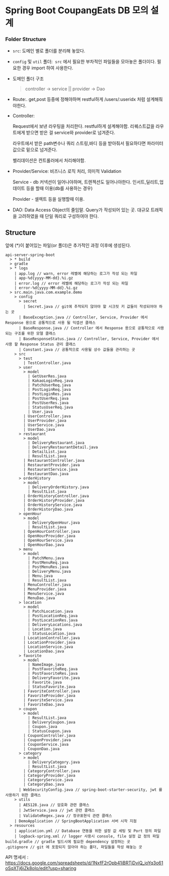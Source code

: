 # Spring Boot CoupangEats DB 모의 설계

### **Folder Structure**

- `src`: 도메인 별로 폴더를 분리해 놓았다.
- `config` 및 `util` 폴더:  `src` 에서 필요한 부차적인 파일들을 모아놓은 폴더이다. 필요한 경우 import 하여 사용한다.
- 도메인 폴더 구조
    
    > controller → service || provider → Dao
- Route:. get,post 등중에 정해야하며 restful하게 /users/:useridx 처럼 설계해줘야한다.
- Controller:
    
     Request에서 보낸 라우팅을 처리한다. restful하게 설계해야함. 리퀘스트값을 라우트에게 받으면 받은 걸 service와 provider로 넘겨준다.
    
    라우트에서 받은 path변수나 쿼리 스트링,바디 등을 받아줘서 필요하다면 파라미터 값으로 밑으로 넘겨준다.
    
    벨리데이션은 컨트롤러에서 처리해야함.
    
- Provider/Service: 비즈니스 로직 처리, 의미적 Validation
    
    Service -  db 커넥션이 일어나야하며, 트렌젝션도 일어나야한다. 인서트,딜리트,업데이트 등을 할때 이용(db를 사용하는 경우)
    
    Provider - 셀렉트 등을 실행할때 이용.
    
- DAO: Data Access Object의 줄임말. Query가 작성되어 있는 곳. 대규모 트래픽을 고려하였을 때 단일 쿼리로 구성하여야 한다.

## **Structure**

앞에 (*)이 붙어있는 파일(or 폴더)은 추가적인 과정 이후에 생성된다.

```
api-server-spring-boot
  > * build
  > gradle
  > * logs
    | app.log // warn, error 레벨에 해당하는 로그가 작성 되는 파일
    | app-%d{yyyy-MM-dd}.%i.gz
    | error.log // error 레벨에 해당하는 로그가 작성 되는 파일
    | error-%d{yyyy-MM-dd}.%i.gz
  > src.main.java.com.example.demo
    > config
      > secret
        | Secret.java // git에 추적되지 않아야 할 시크릿 키 값들이 작성되어야 하는 곳
      | BaseException.java // Controller, Service, Provider 에서 Response 용으로 공통적으로 사용 될 익셉션 클래스
      | BaseResponse.java // Controller 에서 Response 용으로 공통적으로 사용되는 구조를 위한 모델 클래스
      | BaseResponseStatus.java // Controller, Service, Provider 에서 사용 할 Response Status 관리 클래스
      | Constant.java // 공통적으로 사용될 상수 값들을 관리하는 곳
    > src
      > test
        | TestController.java
      > user
        > model
          | GetUserRes.java
          | KakaoLoginReq.java
          | PatchUserReq.java
          | PostLoginReq.java
          | PostLoginRes.java
          | PostUserReq.java
          | PostUserRes.java
          | StatusUserReq.java
          | User.java
        | UserController.java
        | UserProvider.java
        | UserService.java
        | UserDao.java
      > restaurant
        > model
          | DeliveryRestaurant.java
          | DeliveryRestaurantDetail.java
          | DetailList.java
          | ResultList.java
        | RestaurantController.java
        | RestaurantProvider.java
        | RestaurantService.java
        | RestaurantDao.java
      > orderHistory
        > model
          | DeliveryOrderHistory.java
          | ResultList.java
        | OrderHistoryController.java
        | OrderHistoryProvider.java
        | OrderHistoryService.java
        | OrderHistoryDao.java
      > openHour
        > model
          | DeliveryOpenHour.java
          | ResultList.java
        | OpenHourController.java
        | OpenHourProvider.java
        | OpenHourService.java
        | OpenHourDao.java
      > menu
        > model
          | PatchMenu.java
          | PostMenuReq.java
          | PostMenuRes.java
          | DeliveryMenu.java
          | Menu.java
          | ResultList.java
        | MenuController.java
        | MenuProvider.java
        | MenuService.java
        | MenuDao.java
      > location
        > model
          | PatchLocation.java
          | PostLocationReq.java
          | PostLocationRes.java
          | DeliveryLocations.java
          | Location.java
          | StatusLocation.java
        | LocationController.java
        | LocationProvider.java
        | LocationService.java
        | LocationDao.java
      > favorite
        > model
          | NameImage.java
          | PostFavoriteReq.java
          | PostFavoriteRes.java
          | DeliveryFavorite.java
          | Favorite.java
          | StatusFavorite.java
        | FavoriteController.java
        | FavoriteProvider.java
        | FavoriteService.java
        | FavoriteDao.java
      > coupon
        > model
          | ResultList.java
          | DeliveryCoupon.java
          | Coupon.java
          | StatusCoupon.java
        | CouponController.java
        | CouponProvider.java
        | CouponService.java
        | CouponDao.java
      > category
        > model
          | DeliveryCategory.java
          | ResultList.java
        | CategoryController.java
        | CategoryProvider.java
        | CategoryService.java
        | CategoryDao.java
      | WebSecurityConfig.java // spring-boot-starter-security, jwt 를 사용하기 위한 클래스
    > utils
      | AES128.java // 암호화 관련 클래스
      | JwtService.java // jwt 관련 클래스
      | ValidateRegex.java // 정규표현식 관련 클래스
    | DemoApplication // SpringBootApplication 서버 시작 지점
  > resources
    | application.yml // Database 연동을 위한 설정 값 세팅 및 Port 정의 파일
    | logback-spring.xml // logger 사용시 console, file 설정 값 정의 파일
build.gradle // gradle 빌드시에 필요한 dependency 설정하는 곳
.gitignore // git 에 포함되지 않아야 하는 폴더, 파일들을 작성 해놓는 곳

```

API 명세서 : https://docs.google.com/spreadsheets/d/1NxfF2rOpb41iBRTjDviQ_ioYq3o61oSqXTj6iZk8oIo/edit?usp=sharing
